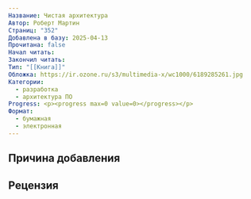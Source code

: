 ```yaml
---
Название: Чистая архитектура
Автор: Роберт Мартин
Страниц: "352"
Добавлена в базу: 2025-04-13
Прочитана: false
Начал читать: 
Закончил читать: 
Тип: "[[Книга]]"
Обложка: https://ir.ozone.ru/s3/multimedia-x/wc1000/6189285261.jpg
Категории:
  - разработка
  - архитектура ПО
Progress: <p><progress max=0 value=0></progress></p>
Формат:
  - бумажная
  - электронная
---
```

## Причина добавления


## Рецензия
